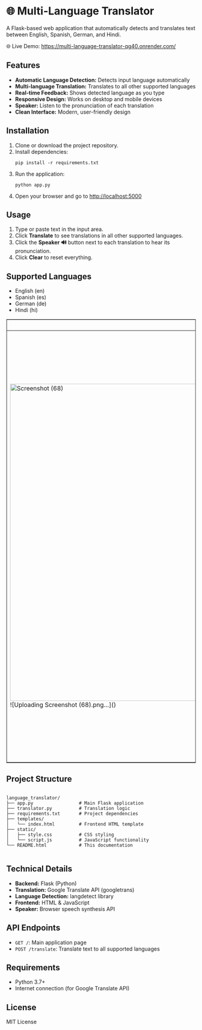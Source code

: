
<body>
    <h1>🌐 Multi-Language Translator</h1>

   <p>A Flask-based web application that automatically detects and translates text between English, Spanish, German, and Hindi.</p>

  <p>🌐 Live Demo: <a href="https://multi-language-translator-qg40.onrender.com/" target="_blank">https://multi-language-translator-qg40.onrender.com/</a></p>

  <h2>Features</h2>
    <ul>
        <li><strong>Automatic Language Detection:</strong> Detects input language automatically</li>
        <li><strong>Multi-language Translation:</strong> Translates to all other supported languages</li>
        <li><strong>Real-time Feedback:</strong> Shows detected language as you type</li>
        <li><strong>Responsive Design:</strong> Works on desktop and mobile devices</li>
        <li><strong>Speaker:</strong> Listen to the pronunciation of each translation</li>
        <li><strong>Clean Interface:</strong> Modern, user-friendly design</li>
    </ul>

   <h2>Installation</h2>
    <ol>
        <li>Clone or download the project repository.</li>
        <li>Install dependencies:
            <pre><code>pip install -r requirements.txt</code></pre>
        </li>
        <li>Run the application:
            <pre><code>python app.py</code></pre>
        </li>
        <li>Open your browser and go to <a href="http://localhost:5000">http://localhost:5000</a></li>
    </ol>

   <h2>Usage</h2>
    <ol>
        <li>Type or paste text in the input area.</li>
        <li>Click <strong>Translate</strong> to see translations in all other supported languages.</li>
        <li>Click the <strong>Speaker 🔊</strong> button next to each translation to hear its pronunciation.</li>
        <li>Click <strong>Clear</strong> to reset everything.</li>
    </ol>

  <h2>Supported Languages</h2>
   <ul>
        <li>English (en)</li>
        <li>Spanish (es)</li>
        <li>German (de)</li>
        <li>Hindi (hi)</li>
    </ul>

   <table border="1" width="500" cellspacing="0" cellpadding="8">
  <tr>
    <th>Plain Form</th>
    <th>Input Form</th>
    <th>Prediction Result</th>
  </tr>
  <tr>
    <td>
      <img 
        width="1774" height="844" alt="Screenshot (68)" src="https://github.com/user-attachments/assets/f0ce6b9d-5741-4ca9-b53a-29e3b0a3d12a"
        alt="Input Form"
        width="240"
      />![Uploading Screenshot (68).png…]()

</td>
    <td>
      <img 
        width="1920" height="1080" alt="Screenshot (42)" src="https://github.com/user-attachments/assets/2add93ac-7837-4562-bec7-9050c2534195"
        alt="Prediction Result"
        width="240"
      />![Uploading Screenshot (69).png…]()

 </td>
    <td>
      <img 
        width="1920" height="1080" alt="Screenshot (42)" src="https://github.com/user-attachments/assets/2add93ac-7837-4562-bec7-9050c2534195"
        alt="Prediction Result"
        width="240"
      />![Uploading Screenshot (70).png…]()

    </td>
  </tr>
</table>
 
    

  <h2>Project Structure</h2>
    <pre><code>
language_translator/
├── app.py                 # Main Flask application
├── translator.py          # Translation logic
├── requirements.txt       # Project dependencies
├── templates/
│   └── index.html         # Frontend HTML template
├── static/
│   ├── style.css          # CSS styling
│   └── script.js          # JavaScript functionality
└── README.html            # This documentation
    </code></pre>

  <h2>Technical Details</h2>
    <ul>
        <li><strong>Backend:</strong> Flask (Python)</li>
        <li><strong>Translation:</strong> Google Translate API (googletrans)</li>
        <li><strong>Language Detection:</strong> langdetect library</li>
        <li><strong>Frontend:</strong> HTML & JavaScript</li>
        <li><strong>Speaker:</strong> Browser speech synthesis API</li>
    </ul>

   <h2>API Endpoints</h2>
    <ul>
        <li><code>GET /</code>: Main application page</li>
        <li><code>POST /translate</code>: Translate text to all supported languages</li>
    </ul>

  <h2>Requirements</h2>
    <ul>
        <li>Python 3.7+</li>
        <li>Internet connection (for Google Translate API)</li>
    </ul>


  <h2>License</h2>
    <p>MIT License</p>
    

</body>
</html>
